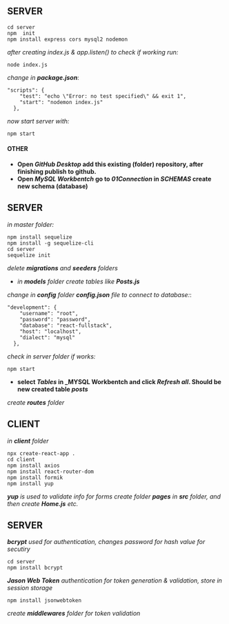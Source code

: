 ## SERVER
```
cd server
npm  init
npm install express cors mysql2 nodemon
```
*after creating index.js & app.listen() to check if working run:*
```
node index.js 
```
*change in __package.json__*:
```
"scripts": {
    "test": "echo \"Error: no test specified\" && exit 1",
    "start": "nodemon index.js"
  },
```
*now start server with:*
```
npm start
```
#### OTHER
- **Open _GitHub Desktop_ add this existing (folder) repository, after finishing publish to github.**
- **Open _MySQL Workbentch_ go to _01Connection_ in _SCHEMAS_ create new schema (database)**
## SERVER
*in master folder:*
```
npm install sequelize 
npm install -g sequelize-cli
cd server
sequelize init
```
*delete __migrations__ and __seeders__ folders*  

- *in __models__ folder create tables like __Posts.js__*  

*change in __config__ folder __config.json__ file to connect to database:*:
```
"development": {
    "username": "root",
    "password": "password",
    "database": "react-fullstack",
    "host": "localhost",
    "dialect": "mysql"
  },
```
*check in server folder if works:*
```
npm start
```
- **select _Tables_ in _MYSQL Workbentch  and click _Refresh all_. Should be new created table _posts_**  

*create __routes__ folder*
## CLIENT
*in __client__ folder*
```
npx create-react-app .
cd client
npm install axios
npm install react-router-dom
npm install formik
npm install yup
```
*__yup__ is used to validate info for forms*
*create folder __pages__ in __src__ folder, and then create __Home.js__ etc.*
## SERVER
*__bcrypt__ used for authentication, changes password for hash value for secutiry*
```
cd server
npm install bcrypt
```
*__Jason Web Token__ authentication for token generation & validation, store in session storage*
```
npm install jsonwebtoken
```
*create __middlewares__ folder for token validation*
